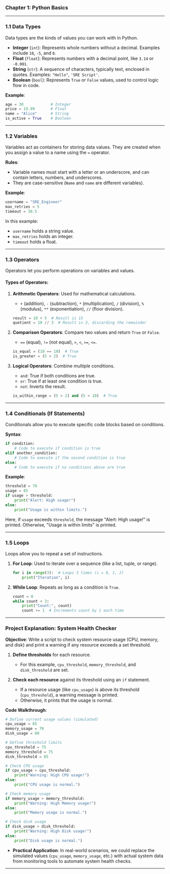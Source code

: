 

### **Chapter 1: Python Basics**

---

### **1.1 Data Types**
Data types are the kinds of values you can work with in Python.

- **Integer** (`int`): Represents whole numbers without a decimal. Examples include `10`, `-5`, and `0`.
- **Float** (`float`): Represents numbers with a decimal point, like `3.14` or `-0.001`.
- **String** (`str`): A sequence of characters, typically text, enclosed in quotes. Examples: `"Hello"`, `'SRE Script'`.
- **Boolean** (`bool`): Represents `True` or `False` values, used to control logic flow in code.

**Example**:
```python
age = 30            # Integer
price = 19.99       # Float
name = "Alice"      # String
is_active = True    # Boolean
```

---

### **1.2 Variables**
Variables act as containers for storing data values. They are created when you assign a value to a name using the `=` operator.

**Rules**:
- Variable names must start with a letter or an underscore, and can contain letters, numbers, and underscores.
- They are case-sensitive (`Name` and `name` are different variables).

**Example**:
```python
username = "SRE_Engineer"
max_retries = 5
timeout = 30.5
```

In this example:
- `username` holds a string value.
- `max_retries` holds an integer.
- `timeout` holds a float.

---

### **1.3 Operators**
Operators let you perform operations on variables and values.

#### Types of Operators:

1. **Arithmetic Operators**: Used for mathematical calculations.
   - `+` (addition), `-` (subtraction), `*` (multiplication), `/` (division), `%` (modulus), `**` (exponentiation), `//` (floor division).
   ```python
   result = 10 + 5  # Result is 15
   quotient = 10 // 3  # Result is 3, discarding the remainder
   ```

2. **Comparison Operators**: Compare two values and return `True` or `False`.
   - `==` (equal), `!=` (not equal), `>`, `<`, `>=`, `<=`.
   ```python
   is_equal = (10 == 10)  # True
   is_greater = (5 > 2)  # True
   ```

3. **Logical Operators**: Combine multiple conditions.
   - `and`: True if both conditions are true.
   - `or`: True if at least one condition is true.
   - `not`: Inverts the result.
   ```python
   is_within_range = (5 > 2) and (5 < 10)  # True
   ```

---

### **1.4 Conditionals (If Statements)**
Conditionals allow you to execute specific code blocks based on conditions.

**Syntax**:
```python
if condition:
    # Code to execute if condition is true
elif another_condition:
    # Code to execute if the second condition is true
else:
    # Code to execute if no conditions above are true
```

**Example**:
```python
threshold = 70
usage = 85
if usage > threshold:
    print("Alert: High usage!")
else:
    print("Usage is within limits.")
```

Here, if `usage` exceeds `threshold`, the message "Alert: High usage!" is printed. Otherwise, "Usage is within limits" is printed.

---

### **1.5 Loops**
Loops allow you to repeat a set of instructions.

1. **For Loop**: Used to iterate over a sequence (like a list, tuple, or range).
   ```python
   for i in range(3):  # Loops 3 times (i = 0, 1, 2)
       print("Iteration", i)
   ```

2. **While Loop**: Repeats as long as a condition is `True`.
   ```python
   count = 0
   while count < 3:
       print("Count:", count)
       count += 1  # Increments count by 1 each time
   ```

---

### **Project Explanation: System Health Checker**

**Objective**: Write a script to check system resource usage (CPU, memory, and disk) and print a warning if any resource exceeds a set threshold.

1. **Define thresholds** for each resource.
   - For this example, `cpu_threshold`, `memory_threshold`, and `disk_threshold` are set.
   
2. **Check each resource** against its threshold using an `if` statement.
   - If a resource usage (like `cpu_usage`) is above its threshold (`cpu_threshold`), a warning message is printed.
   - Otherwise, it prints that the usage is normal.

**Code Walkthrough**:
```python
# Define current usage values (simulated)
cpu_usage = 65
memory_usage = 70
disk_usage = 80

# Define threshold limits
cpu_threshold = 75
memory_threshold = 75
disk_threshold = 85

# Check CPU usage
if cpu_usage > cpu_threshold:
    print("Warning: High CPU usage!")
else:
    print("CPU usage is normal.")

# Check memory usage
if memory_usage > memory_threshold:
    print("Warning: High Memory usage!")
else:
    print("Memory usage is normal.")

# Check disk usage
if disk_usage > disk_threshold:
    print("Warning: High Disk usage!")
else:
    print("Disk usage is normal.")
```

- **Practical Application**: In real-world scenarios, we could replace the simulated values (`cpu_usage`, `memory_usage`, etc.) with actual system data from monitoring tools to automate system health checks.

---


